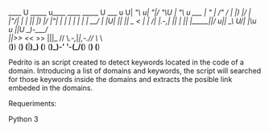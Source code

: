   ____   U _____ u____    ____                 _____   U  ___ u 
U|  _"\ u\| ___"|/  _"\U |  _"\ u     ___     |_ " _|   \/"_ \/ 
\| |_) |/ |  _|"/| | | |\| |_) |/    |_"_|      | |     | | | | 
 |  __/   | |___U| |_| |\|  _ <       | |      /| |\.-,_| |_| | 
 |_|      |_____||____/ u|_| \_\    U/| |\u   u |_|U \_)-\___/  
 ||>>_    <<   >> |||_   //   \\_.-,_|___|_,-._// \\_     \\    
(__)__)  (__) (__|__)_) (__)  (__)\_)-' '-(_/(__) (__)   (__)   


Pedrito is an script created to detect keywords located in the code of a domain. 
Introducing a list of domains and keywords, the script will searched for those keywords inside the domains 
and extracts the posible link embeded in the domains. 

Requeriments:

Python 3
